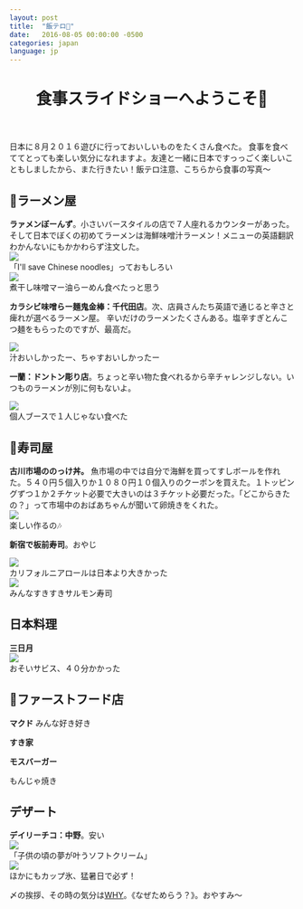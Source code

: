 ```yaml
---
layout: post
title:  "飯テロ🍻"
date:   2016-08-05 00:00:00 -0500
categories: japan
language: jp
---
```

<header><h1>食事スライドショーへようこそ🍴</h1></header>
日本に８月２０１６遊びに行っておいしいものをたくさん食べた。 食事を食べててとっても楽しい気分になれますよ。友達と一緒に日本ですっっごく楽しいこともしましたから、また行きたい！飯テロ注意、こちらから食事の写真〜

<h2>🌟ラーメン屋</h2>
<strong>ラァメンぼーんず</strong>。小さいバースタイルの店で７人座れるカウンターがあった。そして日本でぼくの初めてラーメンは海鮮味噌汁ラーメン！メニューの英語翻訳わかんないにもかかわらず注文した。

<div class="capContainer">
	<img class="blogpic" src="/photos/food/aomori_menu.jpeg" />
	<div class="caption">
		「I'll save Chinese noodles」っておもしろい
	</div>
</div>

<div class="capContainer">
	<img class="blogpic" src="/photos/food/aomori_miso.jpeg" />
	<div class="caption">
		煮干し味噌マー油らーめん食べたっと思う
	</div>
</div>

<strong>カラシビ味噌らー麺鬼金棒：千代田店</strong>。次、店員さんたち英語で通じると辛さと痺れが選べるラーメン屋。 辛いだけのラーメンたくさんある。塩辛すぎとんこつ麺をもらったのですが、最高だ。

<div class="capContainer">
	<img class="blogpic" src="/photos/food/tokyo_ramen.jpeg" />
	<div class="caption">
		汁おいしかったー、ちゃすおいしかったー
	</div>
</div>

<strong>一蘭：ドントン彫り店</strong>。ちょっと辛い物た食べれるから辛チャレンジしない。いつものラーメンが別に何もないよ。
<div class="capContainer">
	<img class="blogpic" src="/photos/food/osaka_ichiran.jpeg" />
	<div class="caption">
		個人ブースで１人じゃない食べた
	</div>
</div>


<h2>🌟寿司屋</h2>
<strong>古川市場ののっけ丼。</strong> 魚市場の中では自分で海鮮を買ってすしボールを作れた。５４０円５個入りか１０８０円１０個入りのクーポンを買えた。１トッピングずつ１か２チケット必要で大きいのは３チケット必要だった。「どこからきたの？」って市場中のおばあちゃんが聞いて卵焼きをくれた。
<div class="capContainer">
	<img class="blogpic" src="/photos/food/aomori_nokkedon.jpeg" />
	<div class="caption">
		楽しい作るの🎶
	</div>
</div>

<strong>新宿で板前寿司</strong>。おやじ
<div class="capContainer">
	<img class="blogpic" src="/photos/food/tokyo_sushi2.jpeg" />
	<div class="caption">
		カリフォルニアロールは日本より大きかった
	</div>
</div>

<div class="capContainer">
	<img class="blogpic" src="/photos/food/tokyo_sushi.jpeg" />
	<div class="caption">
		みんなすきすきサルモン寿司
	</div>
</div>


<h2>日本料理</h2>
<strong>三日月</strong>
<div class="capContainer">
	<img class="blogpic" src="/photos/food/kyoto_teishoku.jpeg" />
	<div class="caption">
		おそいサビス、４０分かかった
	</div>
</div>



<h2>🌟ファーストフード店</h2>
<strong>マクド</strong> みんな好き好き

<strong>すき家</strong>

<strong>モスバーガー</strong>


もんじゃ焼き


<h2>デザート</h2>
<strong>デイリーチコ：中野</strong>。安い
<div class="capContainer">
	<img class="blogpic" src="/photos/food/tokyo_nakano_nagai_aisu.jpeg" />
	<div class="caption">
		「子供の頃の夢が叶うソフトクリーム」
	</div>
</div>


<div class="capContainer">
	<img class="blogpic" src="/photos/food/nara_kappu_goori.jpeg" />
	<div class="caption">
		ほかにもカップ氷、猛暑日で必ず！
	</div>
</div>


〆の挨拶、その時の気分は<a href="https://www.youtube.com/watch?v=WkdtmT8A2iY">WHY</a>。《なぜためらう？》。おやすみ〜